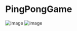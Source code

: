 # PingPongGame
![image](https://github.com/user-attachments/assets/0af50b92-5d9b-44da-b0fb-298f3fa501e5)
![image](https://github.com/user-attachments/assets/238ccee7-0e62-4b1a-a214-7b471832178b)
